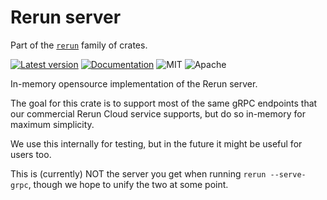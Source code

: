 # Rerun server

Part of the [`rerun`](https://github.com/rerun-io/rerun) family of crates.

[![Latest version](https://img.shields.io/crates/v/redap_server.svg)](https://crates.io/crates/redap_server?speculative-link)
[![Documentation](https://docs.rs/redap_server/badge.svg)](https://docs.rs/redap_server?speculative-link)
![MIT](https://img.shields.io/badge/license-MIT-blue.svg)
![Apache](https://img.shields.io/badge/license-Apache-blue.svg)

In-memory opensource implementation of the Rerun server.

The goal for this crate is to support most of the same gRPC endpoints that our commercial Rerun Cloud service supports, but do so in-memory for maximum simplicity.

We use this internally for testing, but in the future it might be useful for users too.

This is (currently) NOT the server you get when running `rerun --serve-grpc`, though we hope to unify the two at some point.
